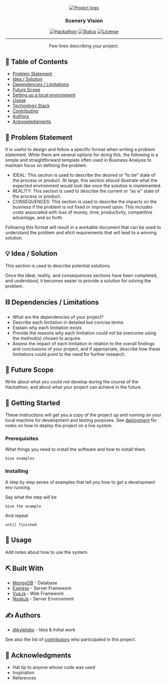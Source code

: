 <p align="center">
  <a href="" rel="noopener">
 <img src="https://res.cloudinary.com/hackatonapp/image/upload/c_fill,h_1080,q_auto,w_1920/v1/GeekBattle/events/cover-images/j5nf1toamwk3sgshc3tr" alt="Project logo"></a>
</p>
<h3 align="center">Scenery Vision</h3>

<div align="center">

[![Hackathon](https://img.shields.io/badge/hackathon-cifra-black.svg)](https://geekbattle.online/events/khakaton-akseleracionnoi-programmy-cifra)
[![Status](https://img.shields.io/badge/status-active-success.svg)]()
[![License](https://img.shields.io/badge/license-MIT-blue.svg)](LICENSE.md)

</div>

---

<p align="center"> Few lines describing your project.
    <br>
</p>

## 📝 Table of Contents

- [Problem Statement](#problem_statement)
- [Idea / Solution](#idea)
- [Dependencies / Limitations](#limitations)
- [Future Scope](#future_scope)
- [Setting up a local environment](#getting_started)
- [Usage](#usage)
- [Technology Stack](#tech_stack)
- [Contributing](../CONTRIBUTING.md)
- [Authors](#authors)
- [Acknowledgments](#acknowledgments)

## 🧐 Problem Statement <a name = "problem_statement"></a>

It is useful to design and follow a specific format when writing a problem statement. While there are several options
for doing this, the following is a simple and straightforward template often used in Business Analysis to maintain
focus on defining the problem.

- IDEAL: This section is used to describe the desired or “to be” state of the process or product. At large, this section
  should illustrate what the expected environment would look like once the solution is implemented.
- REALITY: This section is used to describe the current or “as is” state of the process or product.
- CONSEQUENCES: This section is used to describe the impacts on the business if the problem is not fixed or improved upon.
  This includes costs associated with loss of money, time, productivity, competitive advantage, and so forth.

Following this format will result in a workable document that can be used to understand the problem and elicit
requirements that will lead to a winning solution.

## 💡 Idea / Solution <a name = "idea"></a>

This section is used to describe potential solutions.

Once the ideal, reality, and consequences sections have been
completed, and understood, it becomes easier to provide a solution for solving the problem.

## ⛓️ Dependencies / Limitations <a name = "limitations"></a>

- What are the dependencies of your project?
- Describe each limitation in detailed but concise terms
- Explain why each limitation exists
- Provide the reasons why each limitation could not be overcome using the method(s) chosen to acquire.
- Assess the impact of each limitation in relation to the overall findings and conclusions of your project, and if
  appropriate, describe how these limitations could point to the need for further research.

## 🚀 Future Scope <a name = "future_scope"></a>

Write about what you could not develop during the course of the Hackathon; and about what your project can achieve
in the future.

## 🏁 Getting Started <a name = "getting_started"></a>

These instructions will get you a copy of the project up and running on your local machine for development
and testing purposes. See [deployment](#deployment) for notes on how to deploy the project on a live system.

### Prerequisites

What things you need to install the software and how to install them.

```
Give examples
```

### Installing

A step by step series of examples that tell you how to get a development env running.

Say what the step will be

```
Give the example
```

And repeat

```
until finished
```

## 🎈 Usage <a name="usage"></a>

Add notes about how to use the system.

## ⛏️ Built With <a name = "tech_stack"></a>

- [MongoDB](https://www.mongodb.com/) - Database
- [Express](https://expressjs.com/) - Server Framework
- [VueJs](https://vuejs.org/) - Web Framework
- [NodeJs](https://nodejs.org/en/) - Server Environment

## ✍️ Authors <a name = "authors"></a>

- [@kylelobo](https://github.com/kylelobo) - Idea & Initial work

See also the list of [contributors](https://github.com/kylelobo/The-Documentation-Compendium/contributors)
who participated in this project.

## 🎉 Acknowledgments <a name = "acknowledgments"></a>

- Hat tip to anyone whose code was used
- Inspiration
- References
